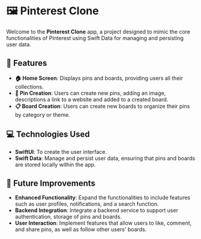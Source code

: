 # 🖼️ **Pinterest Clone**

Welcome to the **Pinterest Clone** app, a project designed to mimic the core functionalities of Pinterest using Swift Data for managing and persisting user data.

## 🚀 **Features**

- **🏠 Home Screen**: Displays pins and boards, providing users all their collections.
- **📌 Pin Creation**: Users can create new pins, adding an image, descriptions a link to a website and added to a created board.
- **📋 Board Creation**: Users can create new boards to organize their pins by category or theme.

## 💻 **Technologies Used**

- **SwiftUI**: To create the user interface.
- **Swift Data**: Manage and persist user data, ensuring that pins and boards are stored locally within the app.

## 🔮 Future Improvements
- **Enhanced Functionality**: Expand the functionalities to include features such as user profiles, notifications, and a search function.
- **Backend Integration**: Integrate a backend service to support user authentication, storage of pins and boards.
- **User Interaction**: Implement features that allow users to like, comment, and share pins, as well as follow other users' boards.

